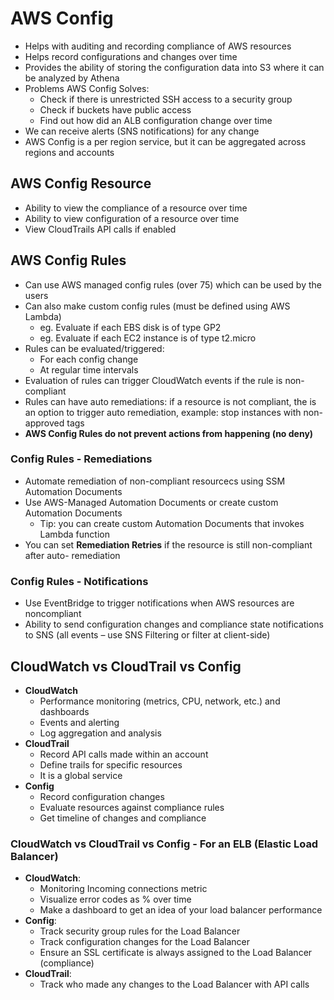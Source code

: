 # AWS Config

- Helps with auditing and recording compliance of AWS resources
- Helps record configurations and changes over time
- Provides the ability of storing the configuration data into S3 where it can be analyzed by Athena
- Problems AWS Config Solves:
    - Check if there is unrestricted SSH access to a security group
    - Check if buckets have public access
    - Find out how did an ALB configuration change over time
- We can receive alerts (SNS notifications) for any change
- AWS Config is a per region service, but it can be aggregated across regions and accounts

## AWS Config Resource

- Ability to view the compliance of a resource over time
- Ability to view configuration of a resource over time
- View CloudTrails API calls if enabled

## AWS Config Rules

- Can use AWS managed config rules (over 75) which can be used by the users
- Can also make custom config rules (must be defined using AWS Lambda)
    - eg. Evaluate if each EBS disk is of type GP2
    - eg. Evaluate if each EC2 instance is of type t2.micro
- Rules can be evaluated/triggered:
    - For each config change
    - At regular time intervals
- Evaluation of rules can trigger CloudWatch events if the rule is non-compliant
- Rules can have auto remediations: if a resource is not compliant, the is an option to trigger auto remediation, example: stop instances with non-approved tags
- **AWS Config Rules do not prevent actions from happening (no deny)**

### Config Rules - Remediations

- Automate remediation of non-compliant resourcecs using SSM Automation Documents
- Use AWS-Managed Automation Documents or create custom Automation Documents
    - Tip: you can create custom Automation Documents that invokes Lambda function
- You can set **Remediation Retries** if the resource is still non-compliant after auto- remediation

### Config Rules - Notifications

- Use EventBridge to trigger notifications when AWS resources are noncompliant
- Ability to send configuration changes and compliance state notifications to SNS (all events – use SNS Filtering or filter at client-side)

## CloudWatch vs CloudTrail vs Config

- **CloudWatch**
    - Performance monitoring (metrics, CPU, network, etc.) and dashboards
    - Events and alerting
    - Log aggregation and analysis
- **CloudTrail**
    - Record API calls made within an account
    - Define trails for specific resources
    - It is a global service
- **Config**
    - Record configuration changes
    - Evaluate resources against compliance rules
    - Get timeline of changes and compliance

### CloudWatch vs CloudTrail vs Config - For an ELB (Elastic Load Balancer)

- **CloudWatch**:
    - Monitoring Incoming connections metric
    - Visualize error codes as % over time
    - Make a dashboard to get an idea of your load balancer performance
- **Config**:
    - Track security group rules for the Load Balancer
    - Track configuration changes for the Load Balancer
    - Ensure an SSL certificate is always assigned to the Load Balancer (compliance)
- **CloudTrail**:
    - Track who made any changes to the Load Balancer with API calls
